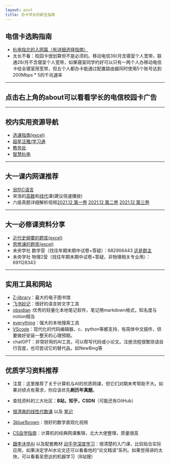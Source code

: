 ```yaml
---
layout: post
title: 办卡学长的新生指南
---
```


## 电信卡选购指南
- [杭电指北的入网篇（有详细选择指南）](https://www.yuque.com/hduer/guide/choose-networks)
- 太长不看：校园卡很划算但不是必须的。移动电信39/月含寝室个人宽带，联通28/月不含寝室个人宽带，如果寝室同学约好可以只有一两个人办移动电信卡给全寝室用宽带，但五个人都办卡能通过配置路由器同时使用5个账号达到200Mbps * 5的千兆速率

---
## **点击右上角的about可以看看学长的电信校园卡广告**
---

## 校内实用资源导航
- [选课指南(excel)](https://github.com/tuixiaodianxinka/tuixiaodianxinka.github.io/raw/master/_assets/HDU%E9%80%89%E8%AF%BE%E6%8C%87%E5%8C%97_by%20STEA%20TEAM.xlsx)
- [超星泛雅/学习通](https://passport2.chaoxing.com/)
- [教务处](https://jwc.hdu.edu.cn/)
- [智慧杭电](https://i.hdu.edu.cn/)

---

## 大一课内网课推荐
- [翁恺C语言](https://www.bilibili.com/video/BV1XZ4y1S7e1)
- 宋浩的[高数](https://www.bilibili.com/video/BV1Eb411u7Fw)和[线代](https://www.bilibili.com/video/BV1aW411Q7x1)课(建议倍速播放)
- 六级真题详细解析视频[2021.12 第一卷](https://www.bilibili.com/video/BV18U4y1U7HT) [2021.12 第二卷](https://www.bilibili.com/video/BV1434y177HB)   [2021.12 第三卷](https://www.bilibili.com/video/BV1og411D7Wn)

---

## 大一必修课资料分享
- [近代史纲要的题库(excel)](https://github.com/tuixiaodianxinka/tuixiaodianxinka.github.io/raw/master/_assets/%E4%B8%AD%E5%9B%BD%E8%BF%91%E7%8E%B0%E4%BB%A3%E5%8F%B2%E7%BA%B2%E8%A6%81%EF%BC%88%E8%AF%BE%E7%A8%8B%E7%BB%84%EF%BC%89-%E9%A2%98%E5%BA%93%EF%BC%882022-2023-1%EF%BC%89.xls)
- [思修课的题库(excel)](https://github.com/tuixiaodianxinka/tuixiaodianxinka.github.io/raw/master/_assets/22-23-2%E6%80%9D%E6%83%B3%E9%81%93%E5%BE%B7%E4%B8%8E%E6%B3%95%E6%B2%BB%E9%A2%98%E5%BA%93.xlsx)
- 未央学社 数学营（找往年期末期中试卷+答疑）：682906443                 [这是群主](https://www.zhihu.com/people/yong-tan-39-67)
- 未央学社 物理2营（找往年期末期中试卷+答疑，非物理相关专业用）：691128343

---

## 实用工具和网站
- [Z-library](https://singlelogin.re/)：最大的电子图书馆
- [飞书妙记](https://www.feishu.cn/hc/zh-CN/articles/022111234449)：很好的语言转文字工具
- [obsidian](https://obsidian.md/) :优秀的轻量化本地笔记软件，笔记用markdown格式，知名度与notion相当
- [everything](https://www.voidtools.com/zh-cn/)：强大的本地搜索工具
- [VScode](https://code.visualstudio.com/)：现代化的代码编辑器，c、python等都支持，有简体中文插件，但要做好安装一整天的心理预期。
- chatGPT：非常好用的AI工具，可以帮写代码或小论文。注册流程很繁琐请自行百度，也可尝试它的替代品，如NewBing等

---

## 优质学习资料推荐
- 注意：这里推荐了关于计算机与AI的优质网课，但它们对期末考帮助不大。如果对绩点有需求，你应该优先**刷历年真题**。

- 查找资料的三大社区：**B站，知乎，CSDN**（可能还有GitHub）


- [很清爽的线性代数课](https://www.bilibili.com/video/BV16Z4y1U7oU) 以及 [笔记](https://github.com/tuixiaodianxinka/tuixiaodianxinka.github.io/blob/master/_assets/The-Art-of-Linear-Algebra-zh-CN.pdf)


- [3blue1brown](https://space.bilibili.com/88461692)：很好的数学直观化视频


- [CS自学指南](csdiy.wiki)：计算机的经典网课集锦，北大大佬整理，质量很高


- [跟李沐学AI](https://space.bilibili.com/1567748478) 以及配套教材 [动手学深度学习](http://zh.d2l.ai/)：很清楚的入门课，比较贴合实际应用，如果决定学AI水论文还可以看看他的“论文精读”系列。如果觉得讲的太快，可以看看吴恩达的机器学习（B站搜）
